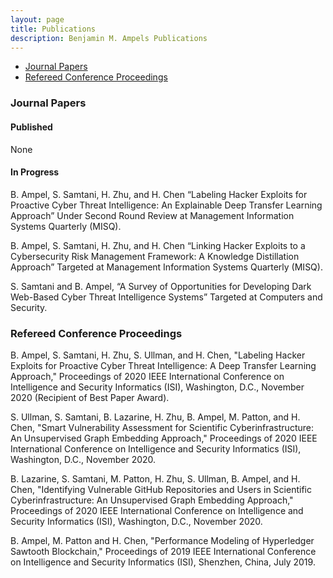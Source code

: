 ```yaml
---
layout: page
title: Publications
description: Benjamin M. Ampels Publications
---
```


<div class="navbar">
    <div class="navbar-inner">
        <ul class="nav">
            <li><a href="#JournalPapers">Journal Papers</a></li>
            <li><a href="#Conference">Refereed Conference Proceedings</a></li>
        </ul>
    </div>
</div>

### <a name="JournalPapers"></a>Journal Papers

#### Published
None

#### In Progress
B. Ampel, S. Samtani, H. Zhu, and H. Chen “Labeling Hacker Exploits for Proactive Cyber Threat Intelligence: An Explainable Deep Transfer Learning Approach” Under Second Round Review at Management Information Systems Quarterly (MISQ).

B. Ampel, S. Samtani, H. Zhu, and H. Chen “Linking Hacker Exploits to a Cybersecurity Risk Management Framework: A Knowledge Distillation Approach” Targeted at Management Information Systems Quarterly (MISQ).

S. Samtani and B. Ampel, “A Survey of Opportunities for Developing Dark Web-Based Cyber Threat Intelligence Systems” Targeted at Computers and Security.

### <a name="Conference"></a>Refereed Conference Proceedings
B. Ampel, S. Samtani, H. Zhu, S. Ullman, and H. Chen, "Labeling Hacker Exploits for Proactive Cyber Threat Intelligence: A Deep Transfer Learning Approach," Proceedings of 2020 IEEE International Conference on Intelligence and Security Informatics (ISI), Washington, D.C., November 2020 (Recipient of Best Paper Award).

S. Ullman, S. Samtani, B. Lazarine, H. Zhu, B. Ampel, M. Patton, and H. Chen, "Smart Vulnerability Assessment for Scientific Cyberinfrastructure: An Unsupervised Graph Embedding Approach," Proceedings of 2020 IEEE International Conference on Intelligence and Security Informatics (ISI), Washington, D.C., November 2020.

B. Lazarine, S. Samtani, M. Patton, H. Zhu, S. Ullman, B. Ampel, and H. Chen, "Identifying Vulnerable GitHub Repositories and Users in Scientific Cyberinfrastructure: An Unsupervised Graph Embedding Approach," Proceedings of 2020 IEEE International Conference on Intelligence and Security Informatics (ISI), Washington, D.C., November 2020.

B. Ampel, M. Patton and H. Chen, "Performance Modeling of Hyperledger Sawtooth Blockchain," Proceedings of 2019 IEEE International Conference on Intelligence and Security Informatics (ISI), Shenzhen, China, July 2019.
